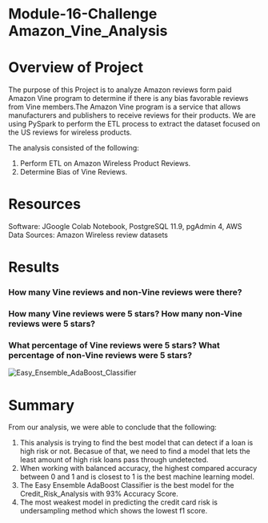 # Module-16-Challenge  Amazon_Vine_Analysis
# Overview of Project #
The purpose of this Project is to analyze Amazon reviews form paid Amazon Vine program to determine if there is any bias favorable reviews from Vine members.The Amazon Vine program is a service that allows manufacturers and publishers to receive reviews for their products. We are using PySpark to perform the ETL process to extract the dataset focused on the US reviews for wireless products. 

The analysis consisted of the following:
1. Perform ETL on Amazon Wireless Product Reviews.
2. Determine Bias of Vine Reviews.

# Resources #
Software: JGoogle Colab Notebook, PostgreSQL 11.9, pgAdmin 4, AWS<br>
Data Sources: Amazon Wireless review datasets

# Results #
### How many Vine reviews and non-Vine reviews were there? ###
### How many Vine reviews were 5 stars? How many non-Vine reviews were 5 stars? ###
### What percentage of Vine reviews were 5 stars? What percentage of non-Vine reviews were 5 stars? ###


![Easy_Ensemble_AdaBoost_Classifier](/Image/Easy_Ensemble_AdaBoost_Classifier.png)

# Summary #
From our analysis, we were able to conclude that the following:
1. This analysis is trying to find the best model that can detect if a loan is high risk or not. Becasue of that, we need to find a model that lets the least amount of high risk loans pass through undetected.
2. When working with balanced accuracy, the highest compared accuracy between 0 and 1 and is closest to 1 is the best machine learning model.
3. The Easy Ensemble AdaBoost Classifier is the best model for the Credit_Risk_Analysis with 93% Accuracy Score.
4. The most weakest model in predicting the credit card risk is undersampling method which shows the lowest f1 score.

